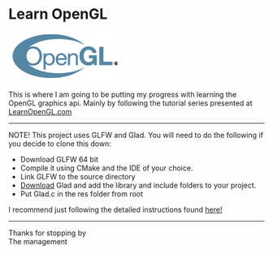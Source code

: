 # Learn OpenGL
![logo](./glLogo.jpg)  

This is where I am going to be putting my progress with learning the OpenGL graphics api.
Mainly by following the tutorial series presented at [LearnOpenGL.com](https://learnopengl.com/)

---

NOTE! This project uses GLFW and Glad. You will need to do the following if you decide to clone this down:
  
- Download GLFW 64 bit
- Compile it using CMake and the IDE of your choice.
- Link GLFW to the source directory
- [Download](https://glad.dav1d.de/) Glad and add the library and include folders to your project.
- Put Glad.c in the res folder from root

I recommend just following the detailed instructions found [here!](https://learnopengl.com/Getting-started/Creating-a-window)

---
Thanks for stopping by  
The management